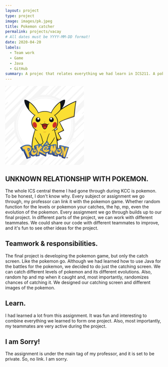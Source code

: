 ```yaml
---
layout: project
type: project
image: images/pk.jpeg
title: Pokemon catcher
permalink: projects/vacay
# All dates must be YYYY-MM-DD format!
date: 2020-04-20
labels:
  - Team work
  - Game
  - Java
  - GitHub
summary: A projec that relates everything we had learn in ICS211. A pokemon catcher game. 
---
```


<img class="ui medium left floated image" src="../images/ppk.jpeg" width="50%" height="50%" >

## UNKNOWN RELATIONSHIP WITH POKEMON.

The whole ICS central theme I had gone through during KCC is pokemon. To be honest, I don't know why. Every subject or assignment we go through, my professor can link it with the pokemon game. Whether random function for the levels or pokemon your catches, the hp, mp, even the evolution of the pokemon. Every assignment we go through builds up to our final project. In different parts of the project, we can work with different teammates. We could share our code with different teammates to improve, and it's fun to see other ideas for the project. 

## Teamwork & responsibilities. 

The final project is developing the pokemon game, but only the catch screen. Like the pokemon go. Although we had learned how to use Java for the battles for the pokemon, we decided to do just the catching screen. We can catch different levels of pokemon and its different evolutions. Also, random hp and mp when it caught and, most importantly, randomizes chances of catching it. We designed our catching screen and different images of the pokemon. 

## Learn.

I had learned a lot from this assignment. It was fun and interesting to combine everything we learned to form one project. Also, most importantly, my teammates are very active during the project. 

## I am Sorry!

The assignment is under the main tag of my professor, and it is set to be private. So, no link. I am sorry. 

